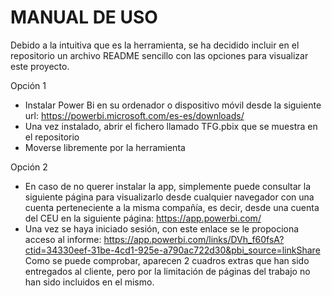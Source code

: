 # MANUAL DE USO 

Debido a la intuitiva que es la herramienta, se ha decidido incluir en el repositorio un archivo README sencillo con las opciones para visualizar este proyecto.


Opción 1 
- Instalar Power Bi en su ordenador o dispositivo móvil desde la siguiente url: https://powerbi.microsoft.com/es-es/downloads/
- Una vez instalado, abrir el fichero llamado TFG.pbix que se muestra en el repositorio
- Moverse libremente por la herramienta
  
Opción 2
- En caso de no querer instalar la app, simplemente puede consultar la siguiente página para visualizarlo desde cualquier navegador con una cuenta perteneciente a la misma compañía, es decir, desde una cuenta del CEU en la siguiente página:  https://app.powerbi.com/
- Una vez se haya iniciado sesión, con este enlace se le propociona acceso al informe: https://app.powerbi.com/links/DVh_f60fsA?ctid=34330eef-31be-4cd1-925e-a790ac722d30&pbi_source=linkShare
Como se puede comprobar, aparecen 2 cuadros extras que han sido entregados al cliente, pero por la limitación de páginas del trabajo no han sido incluidos en el mismo.
